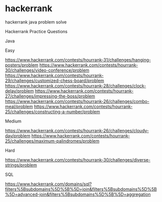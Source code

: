 # hackerrank
hackerrank java problem solve


Hackerrank Practice Questions

Java

Easy

https://www.hackerrank.com/contests/hourrank-31/challenges/hanging-posters/problem
https://www.hackerrank.com/contests/hourrank-30/challenges/video-conference/problem
https://www.hackerrank.com/contests/hourrank-29/challenges/customized-chess-board/problem
https://www.hackerrank.com/contests/hourrank-28/challenges/clock-delay/problem
https://www.hackerrank.com/contests/hourrank-27/challenges/impressing-the-boss/problem
https://www.hackerrank.com/contests/hourrank-26/challenges/combo-meal/problem
https://www.hackerrank.com/contests/hourrank-25/challenges/constructing-a-number/problem

Medium

https://www.hackerrank.com/contests/hourrank-26/challenges/cloudy-day/problem
https://www.hackerrank.com/contests/hourrank-25/challenges/maximum-palindromes/problem

Hard

https://www.hackerrank.com/contests/hourrank-30/challenges/diverse-strings/problem

SQL

https://www.hackerrank.com/domains/sql?filters%5Bsubdomains%5D%5B%5D=join&filters%5Bsubdomains%5D%5B%5D=advanced-join&filters%5Bsubdomains%5D%5B%5D=aggregation